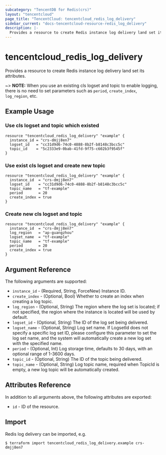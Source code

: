 ```yaml
---
subcategory: "TencentDB for Redis(crs)"
layout: "tencentcloud"
page_title: "TencentCloud: tencentcloud_redis_log_delivery"
sidebar_current: "docs-tencentcloud-resource-redis_log_delivery"
description: |-
  Provides a resource to create Redis instance log delivery land set its attributes.
---
```


# tencentcloud_redis_log_delivery

Provides a resource to create Redis instance log delivery land set its attributes.

~> **NOTE:** When you use an existing cls logset and topic to enable logging, there is no need to set parameters such
as `period`, `create_index`, `log_region`, etc.

## Example Usage

### Use cls logset and topic which existed

```hcl
resource "tencentcloud_redis_log_delivery" "example" {
  instance_id = "crs-dmjj8en7"
  logset_id   = "cc31d9d6-74c0-4888-8b2f-b8148c3bcc5c"
  topic_id    = "5c2333e9-0bab-41fd-9f75-c602b3f9545f"
}
```

### Use exist cls logset and create new topic

```hcl
resource "tencentcloud_redis_log_delivery" "example" {
  instance_id  = "crs-dmjj8en7"
  logset_id    = "cc31d9d6-74c0-4888-8b2f-b8148c3bcc5c"
  topic_name   = "tf-example"
  period       = 20
  create_index = true
}
```

### Create new cls logset and topic

```hcl
resource "tencentcloud_redis_log_delivery" "example" {
  instance_id  = "crs-dmjj8en7"
  log_region   = "ap-guangzhou"
  logset_name  = "tf-example"
  topic_name   = "tf-example"
  period       = 20
  create_index = true
}
```

## Argument Reference

The following arguments are supported:

* `instance_id` - (Required, String, ForceNew) Instance ID.
* `create_index` - (Optional, Bool) Whether to create an index when creating a log topic.
* `log_region` - (Optional, String) The region where the log set is located; if not specified, the region where the instance is located will be used by default.
* `logset_id` - (Optional, String) The ID of the log set being delivered.
* `logset_name` - (Optional, String) Log set name. If LogsetId does not specify a specific log set ID, please configure this parameter to set the log set name, and the system will automatically create a new log set with the specified name.
* `period` - (Optional, Int) Log storage time, defaults to 30 days, with an optional range of 1-3600 days.
* `topic_id` - (Optional, String) The ID of the topic being delivered.
* `topic_name` - (Optional, String) Log topic name, required when TopicId is empty, a new log topic will be automatically created.

## Attributes Reference

In addition to all arguments above, the following attributes are exported:

* `id` - ID of the resource.



## Import

Redis log delivery can be imported, e.g.

```
$ terraform import tencentcloud_redis_log_delivery.example crs-dmjj8en7
```

